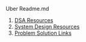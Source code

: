 Uber Readme.md

1. [DSA Resources](https://github.com/nits2010/DataStructureAlgo/blob/preparation-2025/DSA_Resoureces.md)
2. [System Design Resources](https://github.com/nits2010/DataStructureAlgo/blob/preparation-2025/System_Design_Resoureces.md)
3. [Problem Solution Links](https://github.com/nits2010/DataStructureAlgo/blob/preparation-2025/Problems.md)

